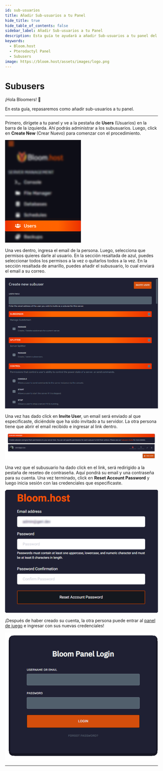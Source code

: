 ```yaml
---
id: sub-usuarios
title: Añadir Sub-usuarios a tu Panel
hide_title: true
hide_table_of_contents: false
sidebar_label: Añadir Sub-usuarios a tu Panel
description: Esta guía te ayudará a añadir Sub-usuarios a tu panel del servidor
keywords:
  - Bloom.host
  - Pterodactyl Panel
  - Subusers
image: https://bloom.host/assets/images/logo.png
---
```


# Subusers

¡Hola Bloomers! 👋

En esta guía, repasaremos como añadir sub-usuarios a tu panel.

---

Primero, dirígete a tu panel y ve a la pestaña de **Users** (Usuarios) en la barra de la izquierda. Ahí podrás administrar a los subusuarios. Luego, click en **Create New** (Crear Nuevo) para comenzar con el procedimiento.

![Bloom.host Subusers](/static/img/subusers/subusers1.png)

Una ves dentro, ingresa el email de la persona. Luego, selecciona que permisos quieres darle al usuario. En la sección resaltada de azul, puedes seleccionar todos los permisos a la vez o quitarlos todos a la vez. En la sección resaltada de amarillo, puedes añadir el subusuario, lo cual enviará el email a su correo.

![Bloom.host Subusers](/static/img/subusers/subusers2.png)

Una vez has dado click en **Invite User**, un email será enviado al que especificaste, diciéndole que ha sido invitado a tu servidor. La otra persona tiene que abrir el email recibido e ingresar al link dentro.

![Bloom.host Subusers](/static/img/subusers/subusers3.png)

Una vez que el subusuario ha dado click en el link, será redirigido a la pestaña de reseteo de contraseña. Aquí pondrá su email y una contraseña para su cuenta. Una vez terminado, click en **Reset Account Password** y luego inicia sesión con las credenciales que especificaste.

![Bloom.host Subusers](/static/img/subusers/subusers4.png)

¡Después de haber creado su cuenta, la otra persona puede entrar al [panel de juego](https://mc.bloom.host/) e ingresar con sus nuevas credenciales!

![Bloom.host Subusers](/static/img/subusers/subusers5.png)

---